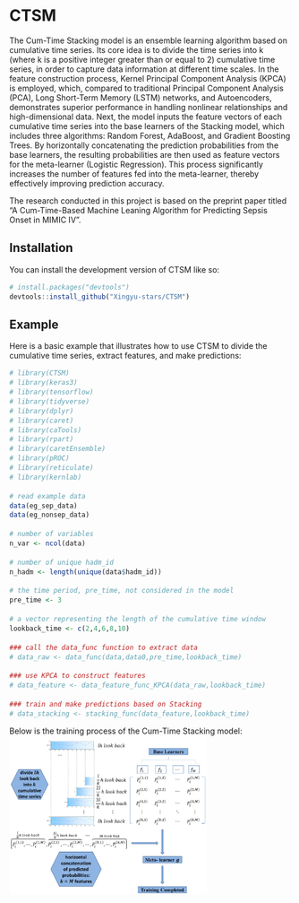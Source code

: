 
<!-- README.md is generated from README.Rmd. Please edit that file -->

# CTSM

<!-- badges: start -->
<!-- badges: end -->

The Cum-Time Stacking model is an ensemble learning algorithm based on
cumulative time series. Its core idea is to divide the time series into
k (where k is a positive integer greater than or equal to 2) cumulative
time series, in order to capture data information at different time
scales. In the feature construction process, Kernel Principal Component
Analysis (KPCA) is employed, which, compared to traditional Principal
Component Analysis (PCA), Long Short-Term Memory (LSTM) networks, and
Autoencoders, demonstrates superior performance in handling nonlinear
relationships and high-dimensional data. Next, the model inputs the
feature vectors of each cumulative time series into the base learners of
the Stacking model, which includes three algorithms: Random Forest,
AdaBoost, and Gradient Boosting Trees. By horizontally concatenating the
prediction probabilities from the base learners, the resulting
probabilities are then used as feature vectors for the meta-learner
(Logistic Regression). This process significantly increases the number
of features fed into the meta-learner, thereby effectively improving
prediction accuracy.

The research conducted in this project is based on the preprint paper
titled “A Cum-Time-Based Machine Leaning Algorithm for Predicting Sepsis
Onset in MIMIC IV”.

## Installation

You can install the development version of CTSM like so:

``` r
# install.packages("devtools")
devtools::install_github("Xingyu-stars/CTSM")
```

## Example

Here is a basic example that illustrates how to use CTSM to divide the
cumulative time series, extract features, and make predictions:

``` r
# library(CTSM)
# library(keras3)
# library(tensorflow)
# library(tidyverse)
# library(dplyr)
# library(caret)
# library(caTools)
# library(rpart)
# library(caretEnsemble)
# library(pROC)
# library(reticulate)
# library(kernlab)

# read example data
data(eg_sep_data)
data(eg_nonsep_data)

# number of variables
n_var <- ncol(data)

# number of unique hadm_id
n_hadm <- length(unique(data$hadm_id))

# the time period, pre_time, not considered in the model
pre_time <- 3

# a vector representing the length of the cumulative time window
lookback_time <- c(2,4,6,8,10)

### call the data_func function to extract data
# data_raw <- data_func(data,data0,pre_time,lookback_time)

### use KPCA to construct features
# data_feature <- data_feature_func_KPCA(data_raw,lookback_time)

### train and make predictions based on Stacking
# data_stacking <- stacking_func(data_feature,lookback_time)
```

Below is the training process of the Cum-Time Stacking model:
<img src="man/figures/Cum-Time Stacking Model.png" width="70%" />
<!-- What is special about using `README.Rmd` instead of just `README.md`? You can include R chunks like so: -->

<!-- ```{r cars} -->
<!-- summary(cars) -->
<!-- ``` -->
<!-- You'll still need to render `README.Rmd` regularly, to keep `README.md` up-to-date. `devtools::build_readme()` is handy for this. -->
<!-- You can also embed plots, for example: -->
<!-- ```{r pressure, echo = FALSE} -->
<!-- plot(pressure) -->
<!-- ``` -->
<!-- <!-- In that case, don't forget to commit and push the resulting figure files, so they display on GitHub and CRAN. -->
